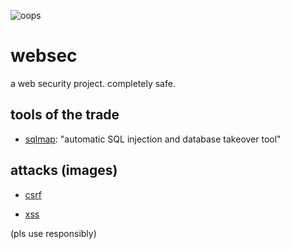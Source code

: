  ![oops](https://regmedia.co.uk/2013/05/21/dink_cartoon_gchq_snoop_big.jpg?x=648&y=429&crop=1)

# websec
a web security project. completely safe.

## tools of the trade
 
  * [sqlmap](http://sqlmap.org/): "automatic SQL injection and database takeover tool"

## attacks (images)

  * [csrf](https://encrypted-tbn1.gstatic.com/images?q=tbn:ANd9GcTt87kVy-Op2vslb4lfRbQBKaQVyy61gUvoRFKBkVsDNWp4yMC-)

  * [xss](http://image.slidesharecdn.com/5-150409134359-conversion-gate01/95/45-contests-extras-3-638.jpg?cb=1428587135)


(pls use responsibly)